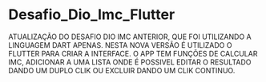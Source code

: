 # Desafio_Dio_Imc_Flutter
ATUALIZAÇÃO DO DESAFIO DIO IMC ANTERIOR, QUE FOI UTILIZANDO A LINGUAGEM DART APENAS.   NESTA NOVA VERSÃO É UTILIZADO O FLUTTER PARA CRIAR A INTERFACE.  O APP TEM FUNÇÕES DE CALCULAR IMC, ADICIONAR A UMA LISTA ONDE É POSSIVEL EDITAR O RESULTADO DANDO UM DUPLO CLIK OU EXCLUIR DANDO UM CLIK CONTINUO.

